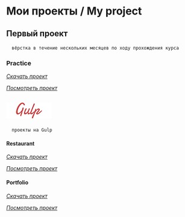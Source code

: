 # Мои проекты / My project

## Первый проект
```
  вёрстка в течение нескольких месяцев по ходу прохождения курса
```
### Practice
*[Скачать проект](https://github.com/e-markov/practice/)*

*[Посмотреть проект](https://e-markov.github.io/practice/)*

## ![alt text](https://github.com/e-markov/e-markov.github.io/blob/master/gulp.png)
```
  проекты на Gulp
```
#### Restaurant
*[Скачать проект](https://github.com/e-markov/restaurant/)*

*[Посмотреть проект](https://e-markov.github.io/restaurant/)*
#### Portfolio
*[Скачать проект](https://github.com/e-markov/portfolio/)*

*[Посмотреть проект](https://e-markov.github.io/portfolio/)*
